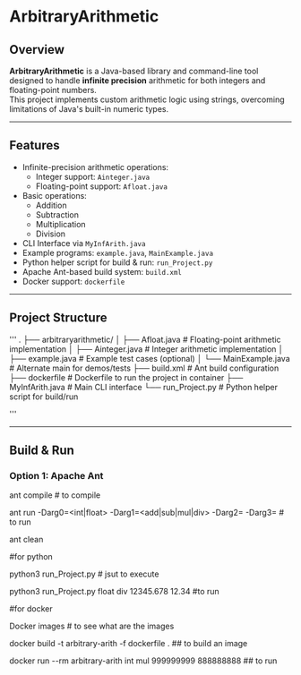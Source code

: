 # ArbitraryArithmetic

##  Overview

**ArbitraryArithmetic** is a Java-based library and command-line tool designed to handle **infinite precision** arithmetic for both integers and floating-point numbers.  
This project implements custom arithmetic logic using strings, overcoming limitations of Java's built-in numeric types.

---

##  Features

- Infinite-precision arithmetic operations:
  -  Integer support: `Ainteger.java`
  -  Floating-point support: `Afloat.java`
- Basic operations:
  -  Addition
  -  Subtraction
  -  Multiplication
  -  Division
- CLI Interface via `MyInfArith.java`
- Example programs: `example.java`, `MainExample.java`
- Python helper script for build & run: `run_Project.py`
- Apache Ant-based build system: `build.xml`
- Docker support: `dockerfile`

---

##  Project Structure

'''
.
├── arbitraryarithmetic/
│ ├── Afloat.java # Floating-point arithmetic implementation
│ ├── Ainteger.java # Integer arithmetic implementation
│ ├── example.java # Example test cases (optional)
│ └── MainExample.java # Alternate main for demos/tests
├── build.xml # Ant build configuration
├── dockerfile # Dockerfile to run the project in container
├── MyInfArith.java # Main CLI interface
└── run_Project.py # Python helper script for build/run

'''



---

##  Build & Run

### Option 1: Apache Ant


ant compile        # to compile

ant run -Darg0=<int|float> -Darg1=<add|sub|mul|div> -Darg2=<num1> -Darg3=<num2>        # to run

ant clean     


#for python

python3 run_Project.py    # jsut to execute

python3 run_Project.py float div 12345.678 12.34        #to run


#for docker

Docker images      # to see what are the images

docker build -t arbitrary-arith -f dockerfile .           ## to build an image
 
docker run --rm arbitrary-arith int mul 999999999 888888888       ## to run 

